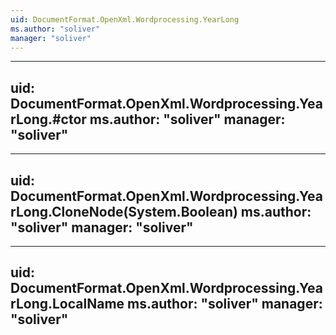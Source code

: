 ```yaml
---
uid: DocumentFormat.OpenXml.Wordprocessing.YearLong
ms.author: "soliver"
manager: "soliver"
---
```


---
uid: DocumentFormat.OpenXml.Wordprocessing.YearLong.#ctor
ms.author: "soliver"
manager: "soliver"
---

---
uid: DocumentFormat.OpenXml.Wordprocessing.YearLong.CloneNode(System.Boolean)
ms.author: "soliver"
manager: "soliver"
---

---
uid: DocumentFormat.OpenXml.Wordprocessing.YearLong.LocalName
ms.author: "soliver"
manager: "soliver"
---

